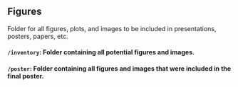 ## Figures
Folder for all figures, plots, and images to be included in presentations, posters, papers, etc.
#### `/inventory`: Folder containing all potential figures and images.
#### `/poster`: Folder containing all figures and images that were included in the final poster.
